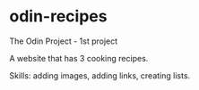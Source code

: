 # odin-recipes
The Odin Project - 1st project

A website that has 3 cooking recipes.

Skills: adding images, adding links, creating lists.
